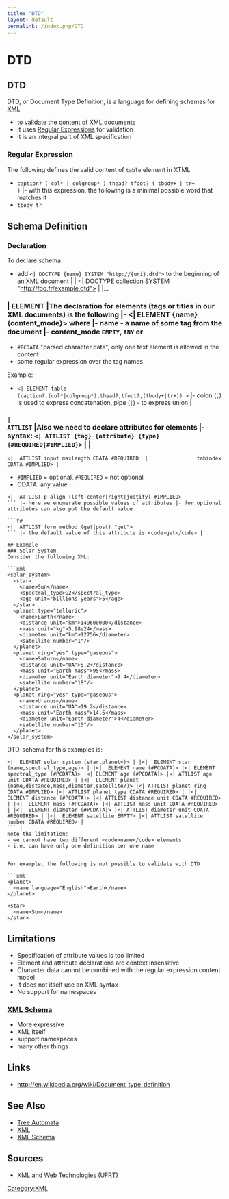 ```yaml
---
title: "DTD"
layout: default
permalink: /index.php/DTD
---
```


# DTD

## DTD
DTD, or Document Type Definition, is a language for defining schemas for [XML](XML)
- to validate the content of XML documents
- it uses [Regular Expressions](Regular_Expressions) for validation
- it is an integral part of XML specification


### Regular Expression
The following defines the valid content of <code>table</code> element in XTML
- <code>caption? ( col* |  colgroup* ) thead? tfoot? ( tbody+ | tr+ )</code> |- with this expression, the following is a minimal possible word that matches it
- <code>tbody tr</code>


## Schema Definition
### Declaration
To declare schema
- add <code><|  DOCTYPE {name} SYSTEM "http://{uri}.dtd"></code> to the beginning of an XML document | |<?xml version="1.1"?> 
<|  DOCTYPE collection SYSTEM "http://foo.fr/example.dtd"> |<collection>  |... 
</collection> 


### |  ELEMENT |The declaration for elements (tags or titles in our XML documents) is the following  |- <|  ELEMENT {name} {content_mode}> where |- name - a name of some tag from the document |- content_mode <code>EMPTY</code>, <code>ANY</code> or 
- <code>#PCDATA</code> "parsed character data", only one text element is allowed in the content
- some regular expression over the tag names


Example:
- <code><|  ELEMENT table (caption?,(col*|colgroup*),thead?,tfoot?,(tbody+|tr+)) ></code> |- colon (<code>,</code>) is used to express concatenation, pipe (<code>|</code>) - to express union |


### <code>|  ATTLIST</code> |Also we need to declare attributes for elements |- syntax: <code><|  ATTLIST {tag} {attribute} {type} {#REQUIRED|#IMPLIED}></code>  | |
```f#
<|  ATTLIST input maxlength CDATA #REQUIRED  |                tabindex CDATA #IMPLIED> |
```
- <code>#IMPLIED</code> = optional, <code>#REQUIRED</code>  = not optional
- CDATA: any value

```f#
<|  ATTLIST p align (left|center|right|justify) #IMPLIED>
``` |- here we enumerate possible values of attributes |- for optional attributes can also put the default value 

```f#
<|  ATTLIST form method (get|post) "get">
``` |- the default value of this attribute is <code>get</code> |

## Example
### Solar System
Consider the following XML:

```xml
<solar_system>
  <star>
    <name>Sun</name>
    <spectral_type>G2</spectral_type>
    <age unit="billions years">5</age>
  </star>
  <planet type="telluric">
    <name>Earth</name>
    <distance unit="km">149600000</distance>
    <mass unit="kg">5.98e24</mass>
    <diameter unit="km">12756</diameter>
    <satellite number="1"/>
  </planet>
  <planet ring="yes" type="gaseous">
    <name>Saturn</name>
    <distance unit="UA">5.2</distance>
    <mass unit="Earth mass">95</mass>
    <diameter unit="Earth diameter">9.4</diameter>
    <satellite number="18"/>
  </planet>
  <planet ring="yes" type="gaseous">
    <name>Uranus</name>
    <distance unit="UA">19.2</distance>
    <mass unit="Earth mass">14.5</mass>
    <diameter unit="Earth diameter">4</diameter>
    <satellite number="15"/>
  </planet>
</solar_system>
```


DTD-schema for this examples is:
```carbon
<|  ELEMENT solar_system (star,planet+)> | |<|  ELEMENT star (name,spectral_type,age)> | |<|  ELEMENT name (#PCDATA)> |<| ELEMENT spectral_type (#PCDATA)> |<| ELEMENT age (#PCDATA)> |<| ATTLIST age unit CDATA #REQUIRED> | |<|  ELEMENT planet (name,distance,mass,diameter,satellite?)> |<| ATTLIST planet ring CDATA #IMPLIED> |<| ATTLIST planet type CDATA #REQUIRED> | |<|  ELEMENT distance (#PCDATA)> |<| ATTLIST distance unit CDATA #REQUIRED> | |<|  ELEMENT mass (#PCDATA)> |<| ATTLIST mass unit CDATA #REQUIRED> | |<|  ELEMENT diameter (#PCDATA)> |<| ATTLIST diameter unit CDATA #REQUIRED> | |<|  ELEMENT satellite EMPTY> |<| ATTLIST satellite number CDATA #REQUIRED> |
``` |
Note the limitation:
- we cannot have two different <code>name</code> elements
- i.e. can have only one definition per one name


For example, the following is not possible to validate with DTD

```xml
<planet>
  <name language="English">Earth</name>
</planet>

<star>
  <name>Sum</name>
</star>
```


## Limitations
- Specification of attribute values is too limited 
- Element and attribute declarations are context insensitive 
- Character data cannot be combined with the regular expression content model 
- It does not itself use an XML syntax 
- No support for namespaces 


### [XML Schema](XML_Schema)
- More expressive 
- XML itself
- support namespaces
- many other things


## Links
- http://en.wikipedia.org/wiki/Document_type_definition

## See Also
- [Tree Automata](Tree_Automata)
- [XML](XML)
- [XML Schema](XML_Schema)

## Sources
- [XML and Web Technologies (UFRT)](XML_and_Web_Technologies_(UFRT))

[Category:XML](Category_XML)